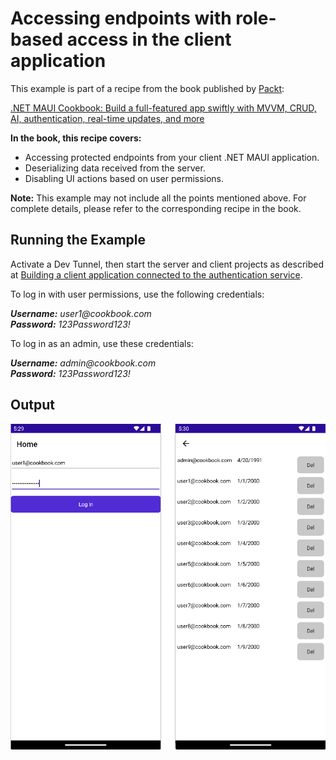 # Accessing endpoints with role-based access in the client application
This example is part of a recipe from the book published by [Packt](https://www.packtpub.com/en-us?utm_source=github):

[.NET MAUI Cookbook: Build a full-featured app swiftly with MVVM, CRUD, AI, authentication, real-time updates, and more](https://www.amazon.com/NET-MAUI-Cookbook-authentication-interactivity/dp/1835461123)

**In the book, this recipe covers:**
* Accessing protected endpoints from your client .NET MAUI application.
* Deserializing data received from the server.
* Disabling UI actions based on user permissions.

**Note:** This example may not include all the points mentioned above. For complete details, please refer to the corresponding recipe in the book.

## Running the Example

Activate a Dev Tunnel, then start the server and client projects as described at [Building a client application connected to the authentication service](/Chapter05/c5-AuthenticationServiceAndClient#running-the-example).

To log in with user permissions, use the following credentials:

_**Username:** user1@cookbook.com_  
_**Password:** 123Password123!_

To log in as an admin, use these credentials:

_**Username:** admin@cookbook.com_  
_**Password:** 123Password123!_

## Output
![Role-based Client](/Images/Role-Based%20Client.png)
